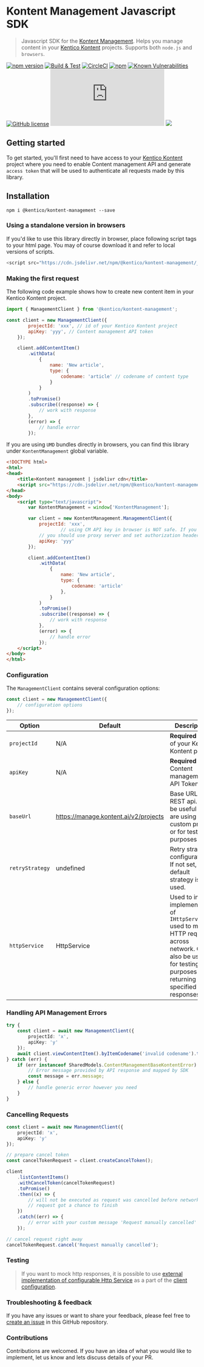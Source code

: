 # Kontent Management Javascript SDK

> Javascript SDK for the [Kontent Management](https://developer.kenticocloud.com/v1/reference#content-management-api-v2). Helps you manage content in your [Kentico Kontent](https://kontent.ai/) projects. Supports both `node.js` and `browsers`.

[![npm version](https://badge.fury.io/js/%40kentico%2Fkontent-management.svg)](https://badge.fury.io/js/%40kentico%2Fkontent-management)
[![Build & Test](https://github.com/Kentico/kontent-management-sdk-js/actions/workflows/integrate.yml/badge.svg)](https://github.com/Kentico/kontent-management-sdk-js/actions/workflows/integrate.yml)
[![CircleCI](https://circleci.com/gh/Kentico/kontent-management-sdk-js/tree/master.svg?style=svg)](https://circleci.com/gh/Kentico/kontent-management-sdk-js/tree/master)
[![npm](https://img.shields.io/npm/dt/@kentico/kontent-management.svg)](https://www.npmjs.com/package/@kentico/kontent-management)
[![Known Vulnerabilities](https://snyk.io/test/github/Kentico/kontent-management-sdk-js/badge.svg)](https://snyk.io/test/github/kentico/kontent-management-sdk-js)
[![GitHub license](https://img.shields.io/github/license/Kentico/kontent-management-sdk-js.svg)](https://github.com/Kentico/kontent-management-sdk-js)
![Gzip bundle](https://img.badgesize.io/https://cdn.jsdelivr.net/npm/@kentico/kontent-management/_bundles/kontent-management.umd.min.js?compression=gzip)
[![](https://data.jsdelivr.com/v1/package/npm/@kentico/kontent-management/badge)](https://www.jsdelivr.com/package/npm/@kentico/kontent-management)


## Getting started

To get started, you'll first need to have access to your [Kentico Kontent](https://kontent.ai/) project where you need to enable Content management API and generate `access token` that will be used to authenticate all requests made by this library.


## Installation

```
npm i @kentico/kontent-management --save
```

### Using a standalone version in browsers

If you'd like to use this library directly in browser, place following script tags to your html page. You may of course download it and refer to local versions of scripts.

```javascript
<script src="https://cdn.jsdelivr.net/npm/@kentico/kontent-management/_bundles/kontent-management.umd.min.js"></script>
```

### Making the first request

The following code example shows how to create new content item in your Kentico Kontent project.

```javascript
import { ManagementClient } from '@kentico/kontent-management';

const client = new ManagementClient({
        projectId: 'xxx', // id of your Kentico Kontent project
        apiKey: 'yyy', // Content management API token
    });

    client.addContentItem()
        .withData(
            {
                name: 'New article',
                type: {
                    codename: 'article' // codename of content type
                }
            }
        )
        .toPromise()
        .subscribe((response) => {
            // work with response
        },
        (error) => {
            // handle error
        });
```

If you are using `UMD` bundles directly in browsers, you can find this library under `KontentManagement` global variable. 

```html
<!DOCTYPE html>
<html>
<head>
    <title>Kontent management | jsdelivr cdn</title>
    <script src="https://cdn.jsdelivr.net/npm/@kentico/kontent-management/_bundles/kontent-management.umd.min.js"></script>
</head>
<body>
    <script type="text/javascript">
        var KontentManagement = window['KontentManagement'];

		var client = new KontentManagement.ManagementClient({
			projectId: 'xxx',
	                // using CM API key in browser is NOT safe. If you need to use SDK in browsers
			// you should use proxy server and set authorization header there rather than here
			apiKey: 'yyy'
		});

		client.addContentItem()
            .withData(
                {
                    name: 'New article',
                    type: {
                        codename: 'article'
                    },
                }
            )
            .toPromise()
            .subscribe((response) => {
                // work with response
            },
            (error) => {
                // handle error
            });
	</script>
</body>
</html>
```

### Configuration

The `ManagementClient` contains several configuration options:

```javascript
const client = new ManagementClient({
    // configuration options
});
```

| Option  | Default | Description |
| ------------- | ------------- | ------------- |
| `projectId` | N/A | **Required** - Id of your Kentico Kontent project  |
| `apiKey` | N/A  | **Required** - Content management API Token  |
| `baseUrl` | https://manage.kontent.ai/v2/projects  | Base URL of REST api. Can be useful if you are using custom proxy or for testing purposes |
| `retryStrategy` | undefined |  Retry strategy configuration. If not set, default strategy is used. |
| `httpService` | HttpService  | Used to inject implementation of `IHttpService` used to make HTTP request across network. Can also be useful for testing purposes by returning specified responses. |

### Handling API Management Errors

```typescript
try {
    const client = await new ManagementClient({
        projectId: 'x',
        apiKey: 'y'
    });
    await client.viewContentItem().byItemCodename('invalid codename').toPromise();
} catch (err) {
    if (err instanceof SharedModels.ContentManagementBaseKontentError) {
        // Error message provided by API response and mapped by SDK
        const message = err.message;
    } else {
        // handle generic error however you need
    }
}
```

### Cancelling Requests

```typescript
const client = await new ManagementClient({
    projectId: 'x',
    apiKey: 'y'
});

// prepare cancel token
const cancelTokenRequest = client.createCancelToken();

client
    .listContentItems()
    .withCancelToken(cancelTokenRequest)
    .toPromise()
    .then((x) => {
        // will not be executed as request was cancelled before network
        // request got a chance to finish
    })
    .catch((err) => {
        // error with your custom message 'Request manually cancelled'
    });

// cancel request right away
cancelTokenRequest.cancel('Request manually cancelled');
```

### Testing

> If you want to mock http responses, it is possible to use [external implementation of configurable Http Service](../core/README.md#testing) as a part of the [client configuration](#configuration).

### Troubleshooting & feedback

If you have any issues or want to share your feedback, please feel free to [create an issue](https://github.com/Kentico/kontent-management-sdk-js/issues/new/choose) in this GitHub repository.

### Contributions

Contributions are welcomed. If you have an idea of what you would like to implement, let us know and lets discuss details of your PR.
